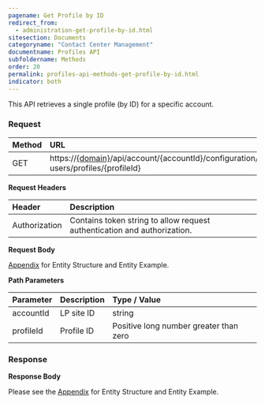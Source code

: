 ```yaml
---
pagename: Get Profile by ID
redirect_from:
  - administration-get-profile-by-id.html
sitesection: Documents
categoryname: "Contact Center Management"
documentname: Profiles API
subfoldername: Methods
order: 20
permalink: profiles-api-methods-get-profile-by-id.html
indicator: both
---
```


This API retrieves a single profile (by ID) for a specific account.

### Request

|Method   |   URL    |
|:--------  | :----------------- |
| GET     |    https://[{domain}](/agent-domain-domain-api.html)/api/account/{accountId}/configuration/le-users/profiles/{profileId}|

**Request Headers**

|Header     |     Description  |
|:------------  | :---------------------  |
| Authorization  | Contains token string to allow request authentication and authorization. |

**Request Body**

[Appendix](administration-profiles-appendix.html) for Entity Structure and Entity Example.

**Path Parameters**

| Parameter    |   Description   |   Type / Value      |
|:------------  | :------------- |  :----------------- |
|accountId   |    LP site ID   |    string  |
|profileId       |  Profile ID       |  Positive long number greater than zero |

### Response

**Response Body**

Please see the [Appendix](administration-profiles-appendix.html) for Entity Structure and Entity Example.